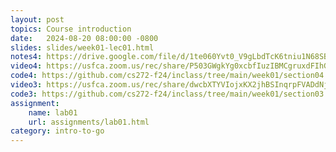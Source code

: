 ```yaml
---
layout: post
topics: Course introduction
date:   2024-08-20 08:00:00 -0800
slides: slides/week01-lec01.html
notes4: https://drive.google.com/file/d/1te060Yvt0_V9gLbdTcK6tniu1N68SBEY/view?usp=drive_link
video4: https://usfca.zoom.us/rec/share/P503GWgkYg0xcbfIuzIBMCgruxdFIhGnCcnSaPR6qln3544KaqhN43LqDLOFHhES.aJDi6UK3JqaY7APh
code4: https://github.com/cs272-f24/inclass/tree/main/week01/section04
video3: https://usfca.zoom.us/rec/share/dwcbXTYVIojxKX2jhBSInqrpFVADdNjcgAdg2Ur0XMAQHyPAgnKYC_AWVAIZ1pVN.Sl6eLoQ9n3p0InjWcs
code3: https://github.com/cs272-f24/inclass/tree/main/week01/section03
assignment:
    name: lab01
    url: assignments/lab01.html
category: intro-to-go
---
```

